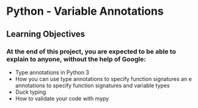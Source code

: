 #  Python - Variable Annotations


## Learning Objectives
### At the end of this project, you are expected to be able to explain to anyone, without the help of Google:
- Type annotations in Python 3
- How you can use type annotations to specify function signatures an e annotations to specify function signatures and variable types
- Duck typing
- How to validate your code with mypy

